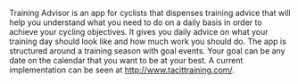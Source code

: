 Training Advisor is an app for cyclists that dispenses training advice that will help you understand what you need to do on a daily basis in order to achieve your cycling objectives. It gives you daily advice on what your training day should look like and how much work you should do. The app is structured around a training season with goal events. Your goal can be any date on the calendar that you want to be at your best. A current implementation can be seen at http://www.tacittraining.com/.
